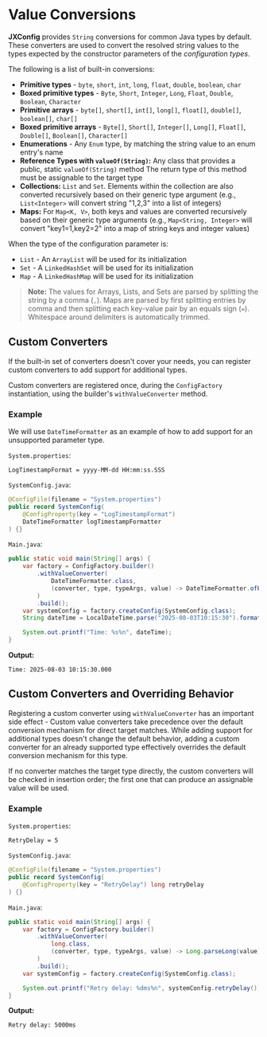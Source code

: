 # Value Conversions

**JXConfig** provides `String` conversions for common Java types by default. These converters are used to convert the
resolved string values to the types expected by the constructor parameters of the *configuration types*.

The following is a list of built-in conversions:

- **Primitive types** - `byte`, `short`, `int`, `long`, `float`, `double`, `boolean`, `char`
- **Boxed primitive types** - `Byte`, `Short`, `Integer`, `Long`, `Float`, `Double`, `Boolean`, `Character`
- **Primitive arrays** - `byte[]`, `short[]`, `int[]`, `long[]`, `float[]`, `double[]`, `boolean[]`, `char[]`
- **Boxed primitive arrays** - `Byte[]`, `Short[]`, `Integer[]`, `Long[]`, `Float[]`, `Double[]`, `Boolean[]`,
  `Character[]`
- **Enumerations** - Any `Enum` type, by matching the string value to an enum entry's name
- **Reference Types with `valueOf(String)`:** Any class that provides a public, static `valueOf(String)` method
  The return type of this method must be assignable to the target type
- **Collections:** `List` and `Set`. Elements within the collection are also converted recursively based on
  their generic type argument (e.g., `List<Integer>` will convert string "1,2,3" into a list of integers)
- **Maps:** For `Map<K, V>`, both keys and values are converted recursively based on their generic type arguments
  (e.g., `Map<String, Integer>` will convert "key1=1,key2=2" into a map of string keys and integer values)

When the type of the configuration parameter is:

- `List` - An `ArrayList` will be used for its initialization
- `Set` - A `LinkedHashSet` will be used for its initialization
- `Map` - A `LinkedHashMap` will be used for its initialization

> **Note:** The values for Arrays, Lists, and Sets are parsed by splitting the string by a comma (`,`).
> Maps are parsed by first splitting entries by comma and then splitting each key-value pair by an
> equals sign (`=`). Whitespace around delimiters is automatically trimmed.

## Custom Converters

If the built-in set of converters doesn't cover your needs, you can register custom converters to add support for
additional types.

Custom converters are registered once, during the `ConfigFactory` instantiation, using the builder's
`withValueConverter` method.

### Example

We will use `DateTimeFormatter` as an example of how to add support for an unsupported parameter type.

`System.properties`:

```properties
LogTimestampFormat = yyyy-MM-dd HH:mm:ss.SSS
```

`SystemConfig.java`:

```java
@ConfigFile(filename = "System.properties")
public record SystemConfig(
    @ConfigProperty(key = "LogTimestampFormat")
    DateTimeFormatter logTimestampFormatter
) {}
```

`Main.java`:

```java
public static void main(String[] args) {
    var factory = ConfigFactory.builder()
        .withValueConverter(
            DateTimeFormatter.class,
            (converter, type, typeArgs, value) -> DateTimeFormatter.ofPattern(value)
        )
        .build();
    var systemConfig = factory.createConfig(SystemConfig.class);
    String dateTime = LocalDateTime.parse("2025-08-03T10:15:30").format(systemConfig.logTimestampFormatter());

    System.out.printf("Time: %s%n", dateTime);
}
```

**Output:**

```
Time: 2025-08-03 10:15:30.000
```

## Custom Converters and Overriding Behavior

Registering a custom converter using `withValueConverter` has an important side effect - Custom value
converters take precedence over the default conversion mechanism for direct target matches.
While adding support for additional types doesn't change the default behavior, adding a custom
converter for an already supported type effectively overrides the default conversion mechanism for this type.

If no converter matches the target type directly, the custom converters will be checked in insertion order;
the first one that can produce an assignable value will be used.

### Example

`System.properties`:

```properties
RetryDelay = 5
```

`SystemConfig.java`:

```java
@ConfigFile(filename = "System.properties")
public record SystemConfig(
    @ConfigProperty(key = "RetryDelay") long retryDelay
) {}
```

`Main.java`:

```java
public static void main(String[] args) {
    var factory = ConfigFactory.builder()
        .withValueConverter(
            long.class,
            (converter, type, typeArgs, value) -> Long.parseLong(value) * 1000
        )
        .build();
    var systemConfig = factory.createConfig(SystemConfig.class);

    System.out.printf("Retry delay: %dms%n", systemConfig.retryDelay());
}
```

**Output:**

```
Retry delay: 5000ms
```
